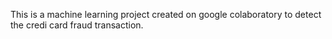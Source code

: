 This is a machine learning project created on google colaboratory to detect the credi card fraud transaction.
